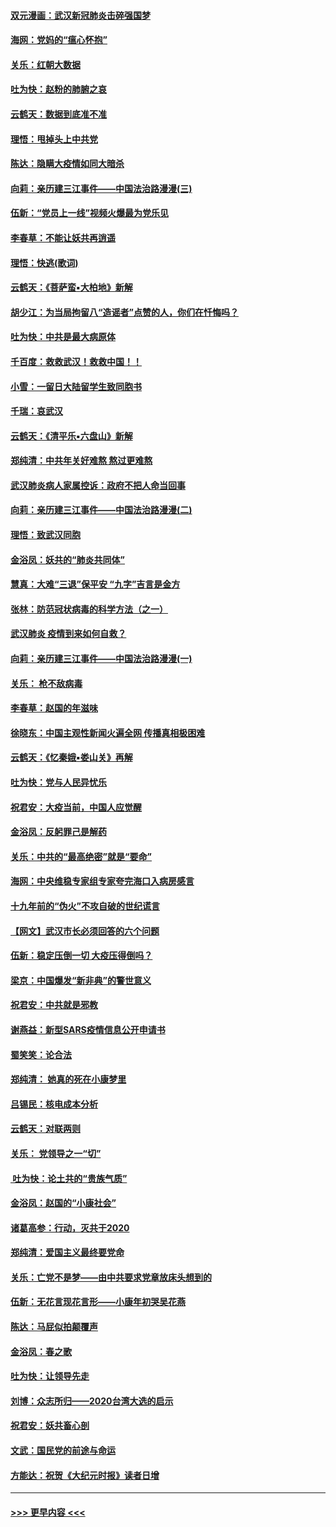 #### [双元漫画：武汉新冠肺炎击碎强国梦](../pages/nsc993/n11843320.md?t=02051233) 
#### [海网：党妈的“瘟心怀抱”](../pages/nsc993/n11840740.md?t=02051233) 
#### [关乐：红朝大数据](../pages/nsc993/n11840675.md?t=02051233) 
#### [吐为快：赵粉的肺腑之哀](../pages/nsc993/n11840618.md?t=02051233) 
#### [云鹤天：数据到底准不准](../pages/nsc993/n11840325.md?t=02051233) 
#### [理悟：甩掉头上中共党](../pages/nsc993/n11838826.md?t=02051233) 
#### [陈达：隐瞒大疫情如同大暗杀](../pages/nsc993/n11838771.md?t=02051233) 
#### [向莉：亲历建三江事件——中国法治路漫漫(三)](../pages/nsc993/n11831825.md?t=02051233) 
#### [伍新：“党员上一线”视频火爆最为党乐见](../pages/nsc993/n11838200.md?t=02051233) 
#### [李春草：不能让妖共再逍遥](../pages/nsc993/n11838102.md?t=02051233) 
#### [理悟：快逃(歌词)](../pages/nsc993/n11838083.md?t=02051233) 
#### [云鹤天：《菩萨蛮▪大柏地》新解](../pages/nsc993/n11838059.md?t=02051233) 
#### [胡少江：为当局拘留八“造谣者”点赞的人，你们在忏悔吗？](../pages/nsc993/n11836801.md?t=02051233) 
#### [吐为快：中共是最大病原体](../pages/nsc993/n11836748.md?t=02051233) 
#### [千百度：救救武汉！救救中国！！](../pages/nsc993/n11836145.md?t=02051233) 
#### [小雪：一留日大陆留学生致同胞书](../pages/nsc993/n11834624.md?t=02051233) 
#### [千瑞：哀武汉](../pages/nsc993/n11833647.md?t=02051233) 
#### [云鹤天：《清平乐▪六盘山》新解](../pages/nsc993/n11833611.md?t=02051233) 
#### [郑纯清：中共年关好难熬 熬过更难熬](../pages/nsc993/n11833489.md?t=02051233) 
#### [武汉肺炎病人家属控诉：政府不把人命当回事](../pages/nsc993/n11833205.md?t=02051233) 
#### [向莉：亲历建三江事件——中国法治路漫漫(二)](../pages/nsc993/n11829102.md?t=02051233) 
#### [理悟：致武汉同胞](../pages/nsc993/n11831522.md?t=02051233) 
#### [金浴凤：妖共的“肺炎共同体”](../pages/nsc993/n11829448.md?t=02051233) 
#### [慧真：大难“三退”保平安 “九字”吉言是金方](../pages/nsc993/n11829501.md?t=02051233) 
#### [张林：防范冠状病毒的科学方法（之一）](../pages/nsc993/n11828618.md?t=02051233) 
#### [武汉肺炎 疫情到来如何自救？](../pages/nsc993/n11827632.md?t=02051233) 
#### [向莉：亲历建三江事件——中国法治路漫漫(一)](../pages/nsc993/n11827190.md?t=02051233) 
#### [关乐： 枪不敌病毒](../pages/nsc993/n11826746.md?t=02051233) 
#### [李春草：赵国的年滋味](../pages/nsc993/n11826321.md?t=02051233) 
#### [徐晓东：中国主观性新闻火遍全网 传播真相极困难](../pages/nsc993/n11826508.md?t=02051233) 
#### [云鹤天：《忆秦娥▪娄山关》再解](../pages/nsc993/n11824682.md?t=02051233) 
#### [吐为快：党与人民异忧乐](../pages/nsc993/n11824660.md?t=02051233) 
#### [祝君安：大疫当前，中国人应觉醒](../pages/nsc993/n11821946.md?t=02051233) 
#### [金浴凤：反躬罪己是解药](../pages/nsc993/n11820280.md?t=02051233) 
#### [关乐：中共的“最高绝密”就是“要命”](../pages/nsc993/n11816946.md?t=02051233) 
#### [海网：中央维稳专家组专家夸完海口入病房感言](../pages/nsc993/n11815138.md?t=02051233) 
#### [十九年前的“伪火”不攻自破的世纪谎言](../pages/nsc993/n11813238.md?t=02051233) 
#### [【网文】武汉市长必须回答的六个问题](../pages/nsc993/n11813848.md?t=02051233) 
#### [伍新：稳定压倒一切 大疫压得倒吗？](../pages/nsc993/n11812634.md?t=02051233) 
#### [梁京：中国爆发“新非典”的警世意义](../pages/nsc993/n11812554.md?t=02051233) 
#### [祝君安：中共就是邪教](../pages/nsc993/n11812431.md?t=02051233) 
#### [谢燕益：新型SARS疫情信息公开申请书](../pages/nsc993/n11808840.md?t=02051233) 
#### [蜀笑笑：论合法](../pages/nsc993/n11808064.md?t=02051233) 
#### [郑纯清： 她真的死在小康梦里](../pages/nsc993/n11806623.md?t=02051233) 
#### [吕锡民：核电成本分析](../pages/nsc993/n11806284.md?t=02051233) 
#### [云鹤天：对联两则](../pages/nsc993/n11805957.md?t=02051233) 
#### [关乐： 党领导之一“切”](../pages/nsc993/n11804505.md?t=02051233) 
#### [ 吐为快：论土共的“贵族气质”](../pages/nsc993/n11804490.md?t=02051233) 
#### [金浴凤：赵国的“小康社会”](../pages/nsc993/n11804452.md?t=02051233) 
#### [诸葛高参：行动，灭共于2020](../pages/nsc993/n11804120.md?t=02051233) 
#### [郑纯清：爱国主义最终要党命](../pages/nsc993/n11802197.md?t=02051233) 
#### [关乐：亡党不是梦——由中共要求党章放床头想到的](../pages/nsc993/n11802156.md?t=02051233) 
#### [伍新：无花言现花言形——小康年初哭吴花燕](../pages/nsc993/n11800044.md?t=02051233) 
#### [陈达：马屁似拍颠覆声](../pages/nsc993/n11800010.md?t=02051233) 
#### [金浴凤：春之歌](../pages/nsc993/n11797687.md?t=02051233) 
#### [吐为快：让领导先走](../pages/nsc993/n11797512.md?t=02051233) 
#### [刘博：众志所归——2020台湾大选的启示](../pages/nsc993/n11796878.md?t=02051233) 
#### [祝君安：妖共畜心剖](../pages/nsc993/n11794273.md?t=02051233) 
#### [文武：国民党的前途与命运](../pages/nsc993/n11794198.md?t=02051233) 
#### [方能达：祝贺《大纪元时报》读者日增](../pages/nsc993/n11793807.md?t=02051233) 

----
#### [ >>> 更早内容 <<< ](../indexes/nsc993-earlier.md)
